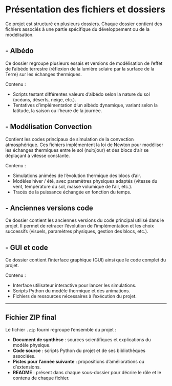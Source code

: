 # Présentation des fichiers et dossiers

Ce projet est structuré en plusieurs dossiers. Chaque dossier contient des fichiers associés à une partie spécifique du développement ou de la modélisation.

## - Albédo

Ce dossier regroupe plusieurs essais et versions de modélisation de l’effet de l’albédo terrestre (réflexion de la lumière solaire par la surface de la Terre) sur les échanges thermiques.

Contenu :
- Scripts testant différentes valeurs d’albédo selon la nature du sol (océans, déserts, neige, etc.).
- Tentatives d’implémentation d’un albédo dynamique, variant selon la latitude, la saison ou l’heure de la journée.

## - Modélisation Convection

Contient les codes principaux de simulation de la convection atmosphérique. Ces fichiers implémentent la loi de Newton pour modéliser les échanges thermiques entre le sol (nuit/jour) et des blocs d’air se déplaçant à vitesse constante.

Contenu :
- Simulations animées de l’évolution thermique des blocs d’air.
- Modèles hiver / été, avec paramètres physiques adaptés (vitesse du vent, température du sol, masse volumique de l’air, etc.).
- Tracés de la puissance échangée en fonction du temps.

## - Anciennes versions code

Ce dossier contient les anciennes versions du code principal utilisé dans le projet. Il permet de retracer l’évolution de l’implémentation et les choix successifs (visuels, paramètres physiques, gestion des blocs, etc.).

## - GUI et code

Ce dossier contient l’interface graphique (GUI) ainsi que le code complet du projet.

Contenu :
- Interface utilisateur interactive pour lancer les simulations.
- Scripts Python du modèle thermique et des animations.
- Fichiers de ressources nécessaires à l’exécution du projet.

---

## Fichier ZIP final

Le fichier `.zip` fourni regroupe l’ensemble du projet :

- **Document de synthèse** : sources scientifiques et explications du modèle physique.
- **Code source** : scripts Python du projet et de ses bibliothèques associées.
- **Pistes pour l’année suivante** : propositions d’améliorations ou d’extensions.
- **README** : présent dans chaque sous-dossier pour décrire le rôle et le contenu de chaque fichier.
